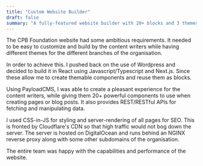 ```yaml
---
title: "Custom Website Builder"
draft: false
summary: "A fully-featured website builder with 20+ blocks and 3 themes."
---
```


The CPB Foundation website had some ambitious requirements. It needed to be easy to customize and build by the content writers while having different themes for the different branches of the organisation.

In order to achieve this. I pushed back on the use of Wordpress and decided to build it in React using Javascript/Typescript and Next.js. Since these allow me to create themable components and reuse them as blocks.

Using PayloadCMS, I was able to create a pleasant experience for the content writers, while giving them 20+ powerful components to use when creating pages or blog posts. It also provides REST/RESTful APIs for fetching and manipulating data.

I used CSS-in-JS for styling and server-rendering of all pages for SEO. This is fronted by Cloudflare's CDN so that high traffic would not bog down the server. The server is hosted on DigitalOcean and runs behind an NGINX reverse proxy along with some other subdomains of the organisation.

The entire team was happy with the capabilities and performance of the website.
